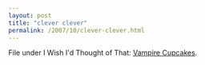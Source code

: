 ```yaml
---
layout: post
title: "clever clever"
permalink: /2007/10/clever-clever.html
---
```


File under I Wish I'd Thought of That: [Vampire Cupcakes](http://www.seriouseats.com/required_eating/2007/10/photo-of-the-day-vampire-cupcakes.html).